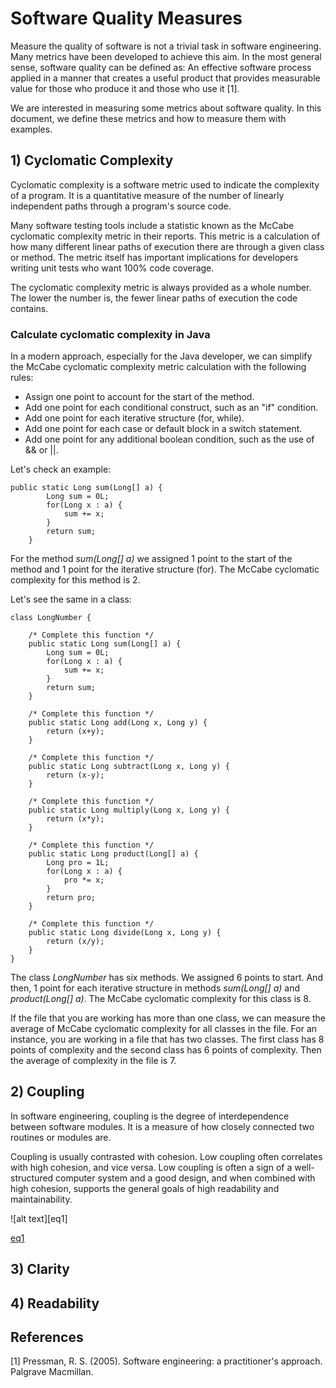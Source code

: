 # Software Quality Measures

Measure the quality of software is not a trivial task in software engineering. Many metrics have been developed to achieve this aim.
In the most general sense, software quality can be defined as: An effective software process applied in a manner that creates a useful product that provides measurable value for those who produce it and those who use it [1].

We are interested in measuring some metrics about software quality. In this document, we define these metrics and how to measure them with examples.

## 1) Cyclomatic Complexity

Cyclomatic complexity is a software metric used to indicate the complexity of a program. It is a quantitative measure of the number of linearly independent paths through a program's source code.

Many software testing tools include a statistic known as the McCabe cyclomatic complexity metric in their reports. This metric is a calculation of how many different linear paths of execution there are through a given class or method. The metric itself has important implications for developers writing unit tests who want 100% code coverage. 

The cyclomatic complexity metric is always provided as a whole number. The lower the number is, the fewer linear paths of execution the code contains. 

### Calculate cyclomatic complexity in Java

In a modern approach, especially for the Java developer, we can simplify the McCabe cyclomatic complexity metric calculation with the following rules:

- Assign one point to account for the start of the method.
- Add one point for each conditional construct, such as an "if" condition.
- Add one point for each iterative structure (for, while).
- Add one point for each case or default block in a switch statement.
- Add one point for any additional boolean condition, such as the use of && or ||.

Let's check an example:

```
public static Long sum(Long[] a) {
        Long sum = 0L;
        for(Long x : a) {
            sum += x;
        }
        return sum;
    }
```

For the method *sum(Long[] a)* we assigned 1 point to the start of the method and 1 point for the iterative structure (for). The McCabe cyclomatic complexity for this method is 2.

Let's see the same in a class:

```
class LongNumber {

    /* Complete this function */
    public static Long sum(Long[] a) {
        Long sum = 0L;
        for(Long x : a) {
            sum += x;
        }
        return sum;
    }

    /* Complete this function */
    public static Long add(Long x, Long y) {
        return (x+y);
    }

    /* Complete this function */
    public static Long subtract(Long x, Long y) {
        return (x-y);
    }

    /* Complete this function */
    public static Long multiply(Long x, Long y) {
        return (x*y);
    }

    /* Complete this function */
    public static Long product(Long[] a) {
        Long pro = 1L;
        for(Long x : a) {
            pro *= x;
        }
        return pro;
    }

    /* Complete this function */
    public static Long divide(Long x, Long y) {
        return (x/y);
    }
}
```

The class *LongNumber* has six methods. We assigned 6 points to start. And then, 1 point for each iterative structure in methods *sum(Long[] a)* and *product(Long[] a)*. The McCabe cyclomatic complexity for this class is 8.

If the file that you are working has more than one class, we can measure the average of McCabe cyclomatic complexity for all classes in the file. For an instance, you are working in a file that has two classes. The first class has 8 points of complexity and the second class has 6 points of complexity. Then the average of complexity in the file is 7.


## 2) Coupling

In software engineering, coupling is the degree of interdependence between software modules. It is a measure of how closely connected two routines or modules are.

Coupling is usually contrasted with cohesion. Low coupling often correlates with high cohesion, and vice versa. Low coupling is often a sign of a well-structured computer system and a good design, and when combined with high cohesion, supports the general goals of high readability and maintainability.

![alt text][eq1]

[eq1](eq1.gif) 

## 3) Clarity

## 4) Readability

## References

[1] Pressman, R. S. (2005). Software engineering: a practitioner's approach. Palgrave Macmillan.
